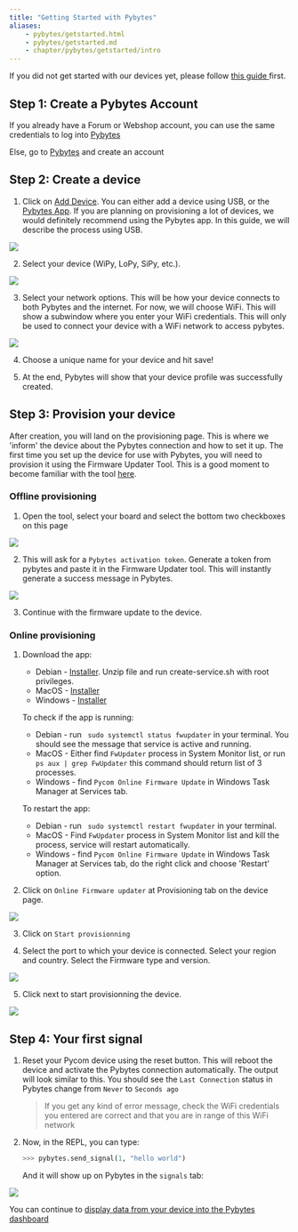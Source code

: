 ```yaml
---
title: "Getting Started with Pybytes"
aliases:
    - pybytes/getstarted.html
    - pybytes/getstarted.md
    - chapter/pybytes/getstarted/intro
---
```


If you did not get started with our devices yet, please follow [this guide ](/gettingstarted/) first.

## Step 1: Create a Pybytes Account

If you already have a Forum or Webshop account, you can use the same credentials to log into [Pybytes](https://pybytes.pycom.io/)

Else, go to [Pybytes](https://pybytes.pycom.io) and create an account

## Step 2: Create a device 
1. Click on [Add Device](https://pybytes.pycom.io/devices). You can either add a device using USB, or the [Pybytes App](/pybytes/smart/). If you are planning on provisioning a lot of devices, we would definitely recommend using the Pybytes app. In this guide, we will describe the process using USB.

![](/gitbook/assets/pybytes/add-device/add-device-btn.png)

2. Select your device (WiPy, LoPy, SiPy, etc.).

![](/gitbook/assets/pybytes/add-device/select-device-type.png)

3. Select your network options. This will be how your device connects to both Pybytes and the internet. For now, we will choose WiFi. This will show a subwindow where you enter your WiFi credentials. This will only be used to connect your device with a WiFi network to access pybytes.

![](/gitbook/assets/pybytes/add-device/network-step.png)

4. Choose a unique name for your device and hit save!

[](/gitbook/assets/pybytes/add-device/customize-step.png)

5. At the end, Pybytes will show that your device profile was successfully created.

## Step 3: Provision your device

After creation, you will land on the provisioning page. This is where we 'inform' the device about the Pybytes connection and how to set it up. The first time you set up the device for use with Pybytes, you will need to provision it using the Firmware Updater Tool. This is a good moment to become familiar with the tool [here](/updatefirmware/device/).

### Offline provisioning

1. Open the tool, select your board and select the bottom two checkboxes on this page

![](/gitbook/assets/pybytes/add-device/pybytes-provisioning.png)

2. This will ask for a `Pybytes activation token`. Generate a token from pybytes and paste it in the Firmware Updater tool. This will instantly generate a success message in Pybytes.

![](/gitbook/assets/pybytes/add-device/pybytes-provisioning2.png)

3. Continue with the firmware update to the device.

### Online provisioning

1. Download the app:
    - Debian - [Installer](https://software.pycom.io/findupgrade?product=pycom-fwupdater-online&type=all&platform=unix&redirect=true). 
      Unzip file and run create-service.sh with root privileges. 
    - MacOS - [Installer](https://software.pycom.io/findupgrade?product=pycom-fwupdater-online&type=all&platform=macos&redirect=true)
    - Windows - [Installer](https://software.pycom.io/findupgrade?product=pycom-fwupdater-online&type=all&platform=win32&redirect=true)
    
    To check if the app is running: 
    - Debian - run ` sudo systemctl status fwupdater` in your terminal. You 
      should see the message that service is active and running.
    - MacOS - Either find `FwUpdater` process in System Monitor list, or run 
      `ps aux | grep FwUpdater` this command should return list of 3 processes.
    - Windows - find `Pycom Online Firmware Update` in Windows Task Manager 
      at Services tab.

   To restart the app:
   - Debian - run ` sudo systemctl restart fwupdater` in your terminal.
   - MacOS - Find `FwUpdater` process in System Monitor list and kill the 
     process, service will restart automatically.
   - Windows - find `Pycom Online Firmware Update` in Windows Task Manager
     at Services tab, do the right click and choose 'Restart' option.

2. Click on `Online Firmware updater` at Provisioning tab on the device page.

![](/gitbook/assets/fwupdater-1.png)

3. Click on `Start provisionning`

4. Select the port to which your device is connected. Select your region and 
   country. Select the Firmware type and version.

![](/gitbook/assets/fwupdater-3.png)

5. Click next to start provisionning the device.

![](/gitbook/assets/pybytes/add-device/fw-updater/fwupdater-finish.png)

## Step 4: Your first signal

1. Reset your Pycom device using the reset button. This will reboot the device and activate the Pybytes connection automatically. The output will look similar to this. You should see the `Last Connection` status in Pybytes change from `Never` to `Seconds ago`

    > If you get any kind of error message, check the WiFi credentials you entered are correct and that you are in range of this WiFi network

2. Now, in the REPL, you can type:
    ```python
    >>> pybytes.send_signal(1, "hello world")
    ```
    And it will show up on Pybytes in the `signals` tab:

![](/gitbook/assets/pybytes/add-device/send-signal.png)

You can continue to [display data from your device into the Pybytes dashboard](/pybytes/dashboard/) 

